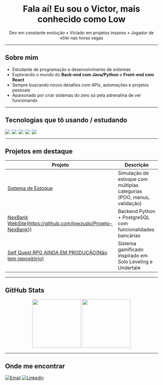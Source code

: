 <h1 align="center">Fala aí! Eu sou o Victor, mais conhecido como Low</h1>

<p align="center">
  Dev em constante evolução •  Viciado em projetos insanos •  Jogador de vôlei nas horas vagas
</p>

---

## Sobre mim

- Estudante de programação e desenvolvimento de sistemas
- Explorando o mundo do **Back-end com Java/Python** e **Front-end com React**
- Sempre buscando novos desafios com APIs, automações e projetos pessoais
- Apaixonado por criar sistemas do zero só pela adrenalina de ver funcionando

---

## Tecnologias que tô usando / estudando

<div style="display: flex; gap: 6px; flex-wrap: wrap">
  <img src="https://img.shields.io/badge/Python-3776AB?style=for-the-badge&logo=python&logoColor=white"/>
  <img src="https://img.shields.io/badge/Java-007396?style=for-the-badge&logo=java&logoColor=white"/>
  <img src="https://img.shields.io/badge/React-20232A?style=for-the-badge&logo=react&logoColor=61DAFB"/>
  <img src="https://img.shields.io/badge/PostgreSQL-4169E1?style=for-the-badge&logo=postgresql&logoColor=white"/>
  <img src="https://img.shields.io/badge/Git-F05032?style=for-the-badge&logo=git&logoColor=white"/>
</div>

---

## Projetos em destaque

| Projeto | Descrição |
|--------|-----------|
| [Sistema de Estoque](https://github.com/lowzudo/Armazenamento-de-Estoque) | Simulação de estoque com múltiplas categorias (POO, menus, validação) |
| [NexBank WebSite](https://github.com/lowzudo/Projeto-NexBank)(https://github.com/lowzudo/Projeto-NexBank)) | Backend Python + PostgreSQL com funcionalidades bancárias |
| [Self Quest RPG AINDA EM PRODUÇÃO(Não tem repositório)]() | Sistema gamificado inspirado em Solo Leveling e Undertale | Java Spring Boot + React.js

---

## GitHub Stats

<p align="center">
  <img src="https://github-readme-stats.vercel.app/api?username=lowzudo&show_icons=true&theme=tokyonight&hide=prs" height="160"/>
  <img src="https://github-readme-stats.vercel.app/api/top-langs/?username=lowzudo&layout=compact&theme=tokyonight" height="160"/>
</p>

---

## Onde me encontrar

[![Email](https://img.shields.io/badge/-vs9488874@gmail.com-red?style=flat-square&logo=gmail&logoColor=white)](mailto:vs9488874@gmail.com)
[![LinkedIn](https://img.shields.io/badge/-LinkedIn-blue?style=flat-square&logo=linkedin&logoColor=white)](https://linkedin.com/in/victorreu)
<!-- Adicione outras redes se quiser -->
